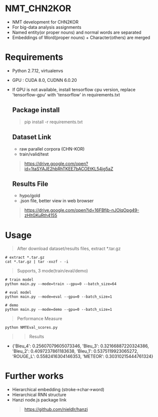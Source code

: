 # NMT_CHN2KOR
- NMT development for CHN2KOR
- For big-data analysis assignments
- Named entity(or proper nouns) and normal words are separated
- Embeddings of Word(proper nouns) + Character(others) are merged

# Requirements
- Python 2.7.12, virtualenvs
- GPU : CUDA 8.0, CUDNN 6.0.20
- If GPU is not available, install tensorflow cpu version, replace 'tensorflow-gpu' with 'tensorflow' in requirements.txt

    ## Package install
    > pip install -r requirements.txt

    ## Dataset Link
    - raw parallel corpora (CHN-KOR)
    - train/valid/test
    > https://drive.google.com/open?id=1taSYAJE2hbRhTKEE7bACOEtKL54jg5aZ
    
    ## Results File
    - hypo/gold
    - .json file, better view in web browser
    > https://drive.google.com/open?id=16FBfjb-nJOlqOpg49-zHltGKuRth4155
    
# Usage
>After download dataset/results files, extract *.tar.gz
    
    # extract *.tar.gz
    cat *.tar.gz | tar -xvzf - -i

>Supports, 3 mode(train/eval/demo)

    # train model
    python main.py --mode=train --gpu=0 --batch_size=64

    # eval model
    python main.py --mode=eval --gpu=0 --batch_size=1

    # demo
    python main.py --mode=demo --gpu=0 --batch_size=1

>Performance Measure
    
    python NMTEval_scores.py
>>Results  
- {'Bleu_4': 0.25607079605073346, 'Bleu_3': 0.32166887220324386, 'Bleu_2': 0.4097237861183638, 'Bleu_1': 0.5375119923065272, 'ROUGE_L': 0.5582416304146353, 'METEOR': 0.30310215444761324}

    
# Further works
- Hierarchical embedding (stroke->char->word)
- Hierarchical RNN structure
- Hanzi node.js package link
    > https://github.com/nieldlr/hanzi